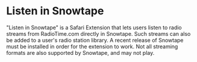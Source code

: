 Listen in Snowtape
==================

"Listen in Snowtape" is a Safari Extension that lets users listen to radio streams from RadioTime.com directly in Snowtape. Such streams can also be added to a user's radio station library. A recent release of Snowtape must be installed in order for the extension to work. Not all streaming formats are also supported by Snowtape, and may not play.
